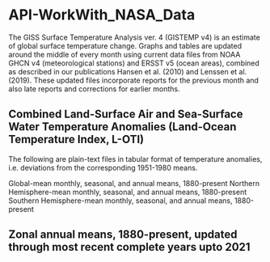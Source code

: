 # API-WorkWith_NASA_Data
The GISS Surface Temperature Analysis ver. 4 (GISTEMP v4) is an estimate of global surface temperature change. Graphs and tables are updated around the middle of every month using current data files from NOAA GHCN v4 (meteorological stations) and ERSST v5 (ocean areas), combined as described in our publications Hansen et al. (2010) and Lenssen et al. (2019). These updated files incorporate reports for the previous month and also late reports and corrections for earlier months.

## Combined Land-Surface Air and Sea-Surface Water Temperature Anomalies (Land-Ocean Temperature Index, L-OTI)
The following are plain-text files in tabular format of temperature anomalies, i.e. deviations from the corresponding 1951-1980 means.

Global-mean monthly, seasonal, and annual means, 1880-present
Northern Hemisphere-mean monthly, seasonal, and annual means, 1880-present
Southern Hemisphere-mean monthly, seasonal, and annual means, 1880-present
## Zonal annual means, 1880-present, updated through most recent complete years upto 2021